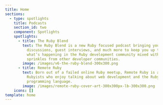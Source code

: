 ```yaml
---
title: Home
sections:
  - type: spotlights
    title: Podcasts
    section_id: two
    component: Spotlights
    spotlights:
      - title: The Ruby Blend
        text: The Ruby Blend is a new Ruby focused podcast bringing you panel
          discussions, guest interviews, and much more to keep you up to date on
          what’s happening in the Ruby development community mixed with
          sprinkles from other developer communities.
        image: /images/v6-the-ruby-blend-300x300.png
      - title: Remote Ruby
        text: Born out of a failed online Ruby meetup, Remote Ruby is a podcast by three
          Rubyists who enjoy talking about web development and the Ruby
          programming language.
        image: /images/remote-ruby-cover-art-300x300px-lb-300x300.png
    icons: []
template: home
---
```

